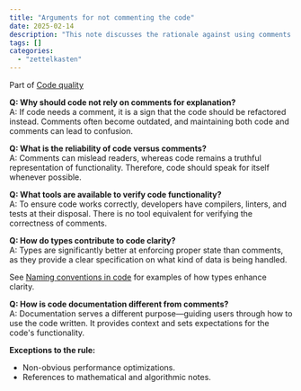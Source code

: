 ```yaml
---
title: "Arguments for not commenting the code"
date: 2025-02-14
description: "This note discusses the rationale against using comments in code and emphasizes code clarity over commentary."
tags: [] 
categories: 
  - "zettelkasten"
---
```


Part of [Code quality](Code%20quality)

**Q: Why should code not rely on comments for explanation?**  
A: If code needs a comment, it is a sign that the code should be refactored instead. Comments often become outdated, and maintaining both code and comments can lead to confusion.

**Q: What is the reliability of code versus comments?**  
A: Comments can mislead readers, whereas code remains a truthful representation of functionality. Therefore, code should speak for itself whenever possible.

**Q: What tools are available to verify code functionality?**  
A: To ensure code works correctly, developers have compilers, linters, and tests at their disposal. There is no tool equivalent for verifying the correctness of comments.

**Q: How do types contribute to code clarity?**  
A: Types are significantly better at enforcing proper state than comments, as they provide a clear specification on what kind of data is being handled.

See [Naming conventions in code](Naming%20conventions%20in%20code.md) for examples of how types enhance clarity.

**Q: How is code documentation different from comments?**  
A: Documentation serves a different purpose—guiding users through how to use the code written. It provides context and sets expectations for the code's functionality.

**Exceptions to the rule:**
- Non-obvious performance optimizations.
- References to mathematical and algorithmic notes.
